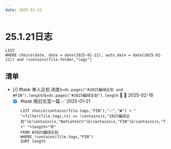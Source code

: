 ```yaml
---
date: 2025-01-21
---
```


# 25.1.21日志

```dataview
LIST
WHERE choice(date, date = date(2025-01-21), auto_date = date(2025-01-21)) and !contains(file.folder,"logs")
```

## 清单

- [/] #task 单人企划 进度`$=dv.pages("#2025蝙绿企划 and #FIN").length`/`$=dv.pages("#2025蝙绿企划").length` 🔺 📅 2025-02-16
  - [x] #task 用旧文混一篇 ✅ 2025-01-21
    ```dataview
    LIST choice(contains(file.tags,"FIN"),"✅","❌") + " "+filter(file.tags,(x) => !contains(x,"2025蝙绿企划")&!contains(x,"BatLantern")&!contains(x,"FIN")&!contains(x,"TODO")) +" "+length+"字"
    FROM #2025蝙绿企划
    WHERE !contains(file.tags,"FIN")
    SORT length
    ```
